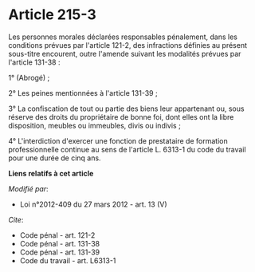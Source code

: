 # Article 215-3

Les personnes morales déclarées responsables pénalement, dans les conditions prévues par l'article 121-2, des infractions
définies au présent sous-titre encourent, outre l'amende suivant les modalités prévues par l'article 131-38 : 

1° (Abrogé) ; 

2° Les peines mentionnées à l'article 131-39 ; 

3° La confiscation de tout ou partie des biens leur appartenant ou, sous réserve des droits du propriétaire de bonne foi,
dont elles ont la libre disposition, meubles ou immeubles, divis ou indivis ; 

4° L'interdiction d'exercer une fonction de prestataire de formation professionnelle continue au sens de l'article L. 6313-1
du code du travail pour une durée de cinq ans.

**Liens relatifs à cet article**

_Modifié par_:

  - Loi n°2012-409 du 27 mars 2012 - art. 13 (V)

_Cite_:

  - Code pénal - art. 121-2
  - Code pénal - art. 131-38
  - Code pénal - art. 131-39
  - Code du travail - art. L6313-1
